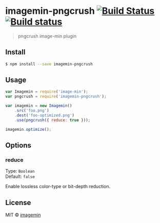 # imagemin-pngcrush [![Build Status](http://img.shields.io/travis/imagemin/imagemin-pngcrush.svg?style=flat)](https://travis-ci.org/imagemin/imagemin-pngcrush) [![Build status](https://ci.appveyor.com/api/projects/status/9r35h57cfkucec98)](https://ci.appveyor.com/project/ShinnosukeWatanabe/imagemin-pngcrush)

> pngcrush image-min plugin


## Install

```bash
$ npm install --save imagemin-pngcrush
```


## Usage

```js
var Imagemin = require('image-min');
var pngcrush = require('imagemin-pngcrush');

var imagemin = new Imagemin()
	.src('foo.png')
	.dest('foo-optimized.png')
	.use(pngcrush({ reduce: true }));

imagemin.optimize();
```


## Options

### reduce

Type: `Boolean`  
Default: `false`

Enable lossless color-type or bit-depth reduction.


## License

MIT © [imagemin](https://github.com/imagemin)
